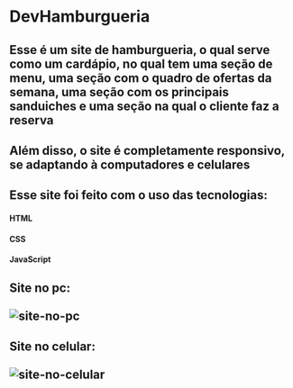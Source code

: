 # DevHamburgueria

<h2> Esse é um site de hamburgueria, o qual serve como um cardápio, no qual tem uma seção de menu, uma seção com o quadro de ofertas da semana, uma seção com os principais sanduiches e uma seção na qual o cliente faz a reserva
 <h2>Além disso, o site é completamente responsivo, se adaptando à computadores e celulares
  
<h2>Esse site foi feito com o uso das tecnologias:
 <h4>HTML
 <h4>CSS
 <h4>JavaScript
   
 <h2>Site no pc:
  <br>
  <br>
 <img src="SiteHamburgueriaPc.png" alt="site-no-pc">
   
 <h2>Site no celular:
  <br>
  <br>
 <img src="SiteHamburgueriaCelular.png" alt="site-no-celular">
